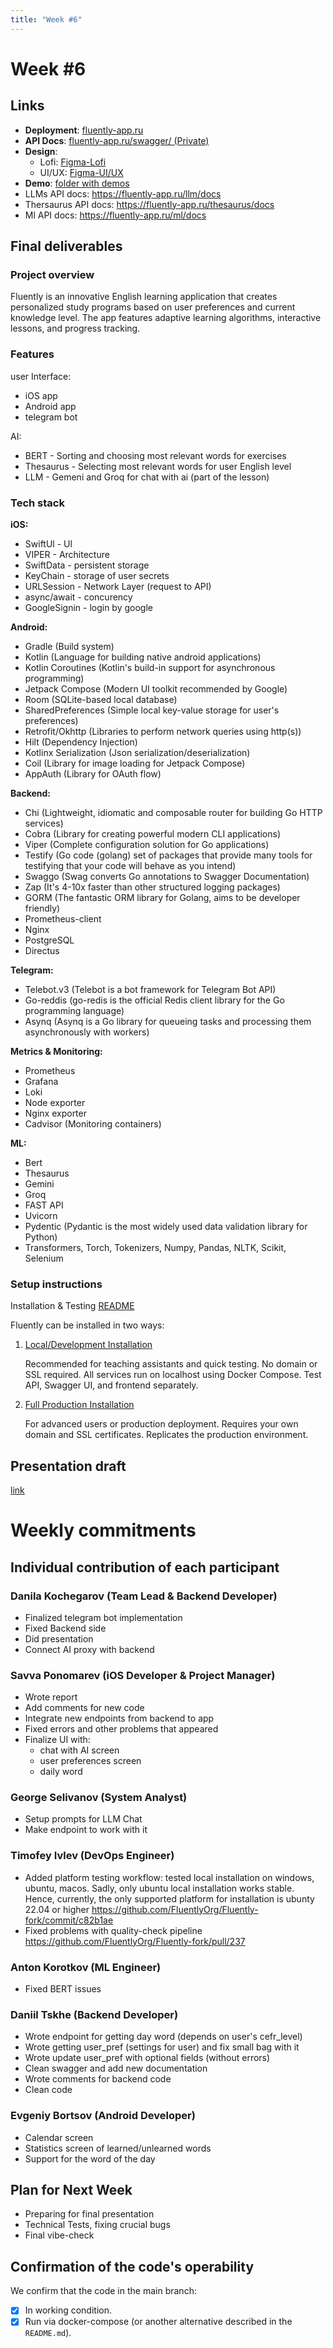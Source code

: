 ```yaml
---
title: "Week #6"
---
```


# **Week #6**

## Links

<!-- _Specify here all the necessary links to your website, application installer, final demo, etc._ -->

- **Deployment**: [fluently-app.ru](https://fluently-app.ru/)
- **API Docs**: [fluently-app.ru/swagger/ (Private)](https://fluently-app.ru/swagger/index.html)
- **Design**:
  - Lofi: [Figma-Lofi](https://www.figma.com/design/CcvdlGTayqnZPemfehfZjj/Fluently-Lofi?node-id=0-1&p=f&t=ge0Wpe0RCLRRmT72-0)
  - UI/UX: [Figma-UI/UX](https://www.figma.com/design/fB7aZCbTyFek5OA1CTzJGw/Untitled?node-id=0-1&p=f&t=LEFSUjFFhlMM0QNq-0)
- **Demo**: [folder with demos](https://github.com/FluentlyOrg/Fluently-fork/tree/main/report-imges/GIFs)
- LLMs API docs: https://fluently-app.ru/llm/docs
- Thersaurus API docs: https://fluently-app.ru/thesaurus/docs
- Ml API docs: https://fluently-app.ru/ml/docs

## Final deliverables

### Project overview

<!-- _Describe your project, what problems it solves and what key features it has (only those that are implemented)._ -->

Fluently is an innovative English learning application that creates personalized study programs based on user preferences and current knowledge level. The app features adaptive learning algorithms, interactive lessons, and progress tracking.

### Features

user Interface:

- iOS app
- Android app
- telegram bot

AI:

- BERT - Sorting and choosing most relevant words for exercises
- Thesaurus - Selecting most relevant words for user English level
- LLM - Gemeni and Groq for chat with ai (part of the lesson)
<!-- _List of all implemented features in your project._ -->

### Tech stack

**iOS:**

- SwiftUl - Ul
- VIPER - Architecture
- SwiftData - persistent storage
- KeyChain - storage of user secrets
- URLSession - Network Layer (request to API)
- async/await - concurency
- GoogleSignin - login by google

**Android:**

- Gradle (Build system)
- Kotlin (Language for building native android applications)
- Kotlin Coroutines (Kotlin's build-in support for asynchronous programming)
- Jetpack Compose (Modern UI toolkit recommended by Google)
- Room (SQLite-based local database)
- SharedPreferences (Simple local key-value storage for user's preferences)
- Retrofit/Okhttp (Libraries to perform network queries using http(s))
- Hilt (Dependency Injection)
- Kotlinx Serialization (Json serialization/deserialization)
- Coil (Library for image loading for Jetpack Compose)
- AppAuth (Library for OAuth flow)

**Backend:**

- Chi (Lightweight, idiomatic and composable router for building Go HTTP services)
- Cobra (Library for creating powerful modern CLI applications)
- Viper (Complete configuration solution for Go applications)
- Testify (Go code (golang) set of packages that provide many tools for testifying that your code will behave as you intend)
- Swaggo (Swag converts Go annotations to Swagger Documentation)
- Zap (It's 4-10x faster than other structured logging packages)
- GORM (The fantastic ORM library for Golang, aims to be developer friendly)
- Prometheus-client
- Nginx
- PostgreSQL
- Directus

**Telegram:**

- Telebot.v3 (Telebot is a bot framework for Telegram Bot API)
- Go-reddis (go-redis is the official Redis client library for the Go programming language)
- Asynq (Asynq is a Go library for queueing tasks and processing them asynchronously with workers)

**Metrics & Monitoring:**

- Prometheus
- Grafana
- Loki
- Node exporter
- Nginx exporter
- Cadvisor (Monitoring containers)

**ML:**

- Bert
- Thesaurus
- Gemini
- Groq
- FAST API
- Uvicorn
- Pydentic (Pydantic is the most widely used data validation library for Python)
- Transformers, Torch, Tokenizers, Numpy, Pandas, NLTK, Scikit, Selenium

### Setup instructions

<!-- _Describe the sequence of actions to launch your project, starting with cloning repositories._ -->

Installation & Testing
[README](https://github.com/FluentlyOrg/Fluently-fork/blob/main/README.md)

Fluently can be installed in two ways:

1. [Local/Development Installation](https://github.com/FluentlyOrg/Fluently-fork/blob/main/docs/Install_Local.md)

   Recommended for teaching assistants and quick testing.
   No domain or SSL required.
   All services run on localhost using Docker Compose.
   Test API, Swagger UI, and frontend separately.

2. [Full Production Installation](https://github.com/FluentlyOrg/Fluently-fork/blob/main/docs/Install_Full.md)

   For advanced users or production deployment.
   Requires your own domain and SSL certificates.
   Replicates the production environment.

## Presentation draft

<!-- _Add here a link to the presentation draft._ -->

[link](https://www.canva.com/design/DAGs-uCYPyY/-Af5fB66awIhLapWH_ZIOw/edit?utm_content=DAGs-uCYPyY&utm_campaign=designshare&utm_medium=link2&utm_source=sharebutton)

# Weekly commitments

## Individual contribution of each participant

### Danila Kochegarov (Team Lead & Backend Developer)

- Finalized telegram bot implementation
- Fixed Backend side
- Did presentation
- Connect AI proxy with backend

### Savva Ponomarev (iOS Developer & Project Manager)

- Wrote report
- Add comments for new code
- Integrate new endpoints from backend to app
- Fixed errors and other problems that appeared
- Finalize UI with:
  - chat with AI screen
  - user preferences screen
  - daily word

### George Selivanov (System Analyst)

- Setup prompts for LLM Chat
- Make endpoint to work with it

### Timofey Ivlev (DevOps Engineer)

- Added platform testing workflow: tested local installation on windows, ubuntu, macos. Sadly, only ubuntu local installation works stable. Hence, currently, the only supported platform for installation is ubunty 22.04 or higher
  https://github.com/FluentlyOrg/Fluently-fork/commit/c82b1ae
- Fixed problems with quality-check pipeline
  https://github.com/FluentlyOrg/Fluently-fork/pull/237

### Anton Korotkov (ML Engineer)

- Fixed BERT issues

### Daniil Tskhe (Backend Developer)

- Wrote endpoint for getting day word (depends on user's cefr_level)
- Wrote getting user_pref (settings for user) and fix small bag with it
- Wrote update user_pref with optional fields (without errors)
- Clean swagger and add new documentation
- Wrote comments for backend code
- Clean code

### Evgeniy Bortsov (Android Developer)

- Calendar screen
- Statistics screen of learned/unlearned words
- Support for the word of the day

## Plan for Next Week

- Preparing for final presentation
- Technical Tests, fixing crucial bugs
- Final vibe-check

## Confirmation of the code's operability

We confirm that the code in the main branch:

- [x] In working condition.
- [x] Run via docker-compose (or another alternative described in the `README.md`).
